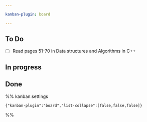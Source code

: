 ```yaml
---

kanban-plugin: board

---
```


## To Do

- [ ] Read pages 51-70 in Data structures and Algorithms in C++


## In progress



## Done





%% kanban:settings
```
{"kanban-plugin":"board","list-collapse":[false,false,false]}
```
%%